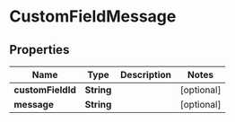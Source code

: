 

# CustomFieldMessage


## Properties

| Name | Type | Description | Notes |
|------------ | ------------- | ------------- | -------------|
|**customFieldId** | **String** |  |  [optional] |
|**message** | **String** |  |  [optional] |



